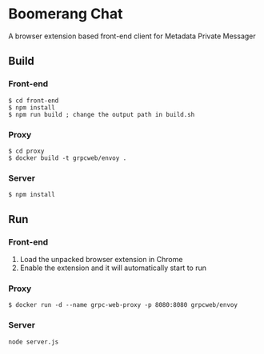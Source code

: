 # Boomerang Chat
A browser extension based front-end client for Metadata Private Messager

## Build

### Front-end

```
$ cd front-end
$ npm install
$ npm run build ; change the output path in build.sh
```

### Proxy

```
$ cd proxy
$ docker build -t grpcweb/envoy .
```

### Server

```
$ npm install
```

## Run

### Front-end
1. Load the unpacked browser extension in Chrome
2. Enable the extension and it will automatically start to run

### Proxy

```
$ docker run -d --name grpc-web-proxy -p 8080:8080 grpcweb/envoy
```

### Server

```
node server.js
```